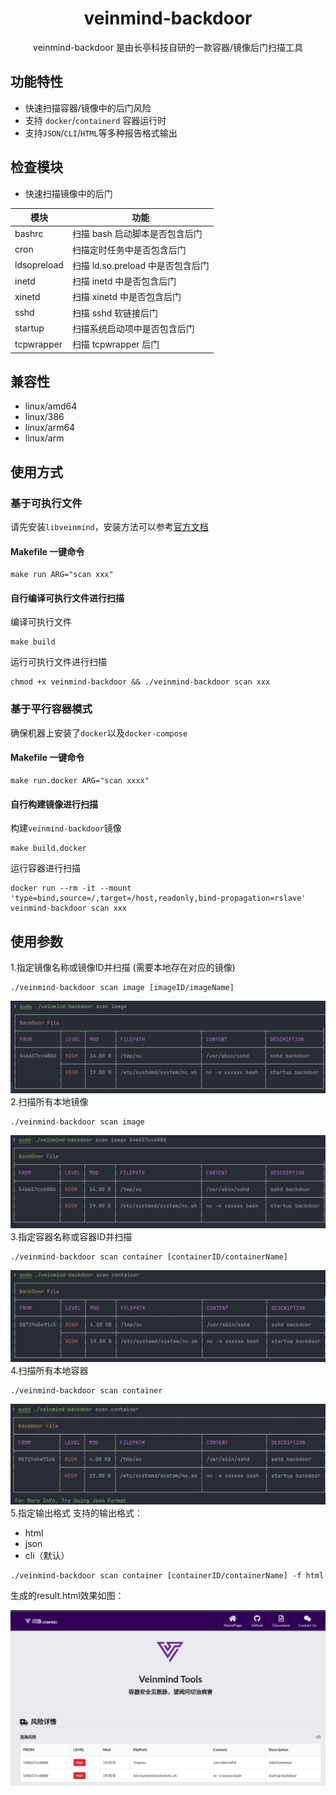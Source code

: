 
<h1 align="center"> veinmind-backdoor </h1>

<p align="center">
veinmind-backdoor 是由长亭科技自研的一款容器/镜像后门扫描工具 
</p>

## 功能特性

- 快速扫描容器/镜像中的后门风险
- 支持 `docker`/`containerd` 容器运行时
- 支持`JSON`/`CLI`/`HTML`等多种报告格式输出

## 检查模块

- 快速扫描镜像中的后门

| 模块               | 功能                       | 
|------------------|--------------------------|
| bashrc           | 扫描 bash 启动脚本是否包含后门       |
| cron             | 扫描定时任务中是否包含后门            |
| ldsopreload      | 扫描 ld.so.preload 中是否包含后门 |
| inetd            | 扫描 inetd 中是否包含后门         |
| xinetd           | 扫描 xinetd 中是否包含后门        |
| sshd             | 扫描 sshd 软链接后门            |
| startup          | 扫描系统启动项中是否包含后门           |
| tcpwrapper       | 扫描 tcpwrapper 后门         |

## 兼容性

- linux/amd64
- linux/386
- linux/arm64
- linux/arm

## 使用方式

### 基于可执行文件

请先安装`libveinmind`，安装方法可以参考[官方文档](https://github.com/chaitin/libveinmind)
#### Makefile 一键命令

```
make run ARG="scan xxx"
```
#### 自行编译可执行文件进行扫描

编译可执行文件
```
make build
```
运行可执行文件进行扫描
```
chmod +x veinmind-backdoor && ./veinmind-backdoor scan xxx 
```
### 基于平行容器模式
确保机器上安装了`docker`以及`docker-compose`
#### Makefile 一键命令
```
make run.docker ARG="scan xxxx"
```
#### 自行构建镜像进行扫描
构建`veinmind-backdoor`镜像
```
make build.docker
```
运行容器进行扫描
```
docker run --rm -it --mount 'type=bind,source=/,target=/host,readonly,bind-propagation=rslave' veinmind-backdoor scan xxx
```

## 使用参数

1.指定镜像名称或镜像ID并扫描 (需要本地存在对应的镜像)

```
./veinmind-backdoor scan image [imageID/imageName]
```
![](../../../docs/veinmind-backdoor/image_1.png)
2.扫描所有本地镜像

```
./veinmind-backdoor scan image
```
![](../../../docs/veinmind-backdoor/image_2.png)
3.指定容器名称或容器ID并扫描

```
./veinmind-backdoor scan container [containerID/containerName]
```
![](../../../docs/veinmind-backdoor/container_1.png)
4.扫描所有本地容器

```
./veinmind-backdoor scan container
```
![](../../../docs/veinmind-backdoor/container_2.png)
5.指定输出格式
支持的输出格式：
- html
- json
- cli（默认）
```
./veinmind-backdoor scan container [containerID/containerName] -f html
```
生成的result.html效果如图：

![](../../../docs/veinmind-backdoor/format.png)
